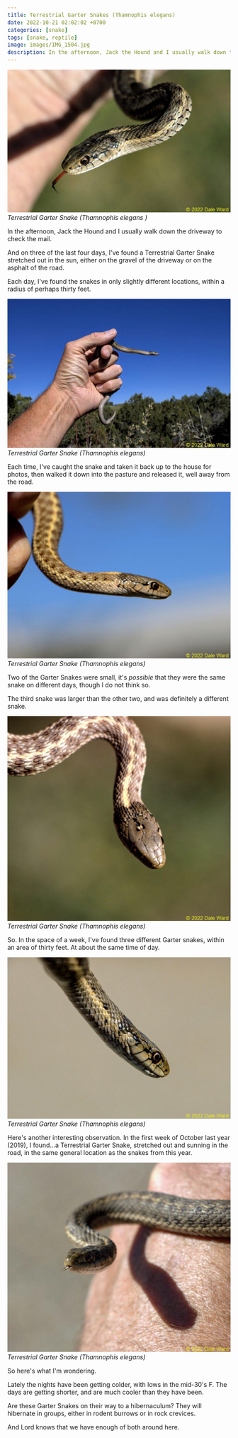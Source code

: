 ```yaml
---
title: Terrestrial Garter Snakes (Thamnophis elegans)
date: 2022-10-21 02:02:02 +0700
categories: [snake]
tags: [snake, reptile]
image: images/IMG_1504.jpg
description: In the afternoon, Jack the Hound and I usually walk down the driveway to check the mail. And on three of the last four days, I’ve found a Terrestrial Garter Snake stretched out in the sun, either on the gravel…
---
```


![picture](images/IMG_1504-1024x655.jpg)
*Terrestrial Garter Snake (_Thamnophis elegans_ )*

In the afternoon, Jack the Hound and I usually walk down the driveway to check the mail.

And on three of the last four days, I've found a Terrestrial Garter Snake stretched out in the sun, either on the gravel of the driveway or on the asphalt of the road.

Each day, I've found the snakes in only slightly different locations, within a radius of perhaps thirty feet.

![picture](images/IMG_1462-1024x682.jpg)
*Terrestrial Garter Snake (_Thamnophis elegans_)*

Each time, I've caught the snake and taken it back up to the house for photos, then walked it down into the pasture and released it, well away from the road.

![picture](images/IMG_1457-1024x763.jpg)
*Terrestrial Garter Snake (_Thamnophis elegans_)*

Two of the Garter Snakes were small, it's _possible_ that they were the same snake on different days, though I do not think so.

The third snake was larger than the other two, and was definitely a different snake.

![picture](images/IMG_1446-1024x940.jpg)
*Terrestrial Garter Snake (_Thamnophis elegans_)*

So. In the space of a week, I've found three different Garter snakes, within an area of thirty feet. At about the same time of day.

![picture](images/IMG_1493-1024x740.jpg)
*Terrestrial Garter Snake (_Thamnophis elegans_)*

Here's another interesting observation. In the first week of October last year (2019), I found...a Terrestrial Garter Snake, stretched out and sunning in the road, in the same general location as the snakes from this year.

![picture](images/IMG_1482-1024x867.jpg)
*Terrestrial Garter Snake (_Thamnophis elegans_)*

So here's what I'm wondering.

Lately the nights have been getting colder, with lows in the mid-30's F. The days are getting shorter, and are much cooler than they have been.

Are these Garter Snakes on their way to a hibernaculum? They will hibernate in groups, either in rodent burrows or in rock crevices.

And Lord knows that we have enough of both around here.
